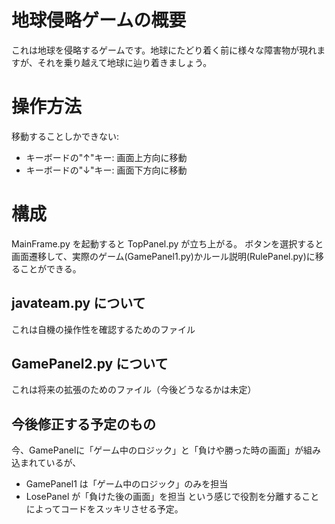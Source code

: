 # 地球侵略ゲームの概要
これは地球を侵略するゲームです。地球にたどり着く前に様々な障害物が現れますが、それを乗り越えて地球に辿り着きましょう。

# 操作方法
移動することしかできない: 
- キーボードの"↑"キー: 画面上方向に移動 
- キーボードの"↓"キー: 画面下方向に移動

# 構成
MainFrame.py を起動すると TopPanel.py が立ち上がる。
ボタンを選択すると画面遷移して、実際のゲーム(GamePanel1.py)かルール説明(RulePanel.py)に移ることができる。

## javateam.py について
これは自機の操作性を確認するためのファイル

## GamePanel2.py について
これは将来の拡張のためのファイル（今後どうなるかは未定）

## 今後修正する予定のもの
今、GamePanelに「ゲーム中のロジック」と「負けや勝った時の画面」が組み込まれているが、
- GamePanel1 は「ゲーム中のロジック」のみを担当
- LosePanel が「負けた後の画面」を担当
という感じで役割を分離することによってコードをスッキリさせる予定。
